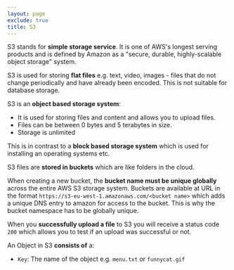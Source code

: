 ```yaml
---
layout: page
exclude: true
title: S3
---
```


S3 stands for **simple storage service**. It is one of AWS's longest serving products and is defined by Amazon as a "secure, durable, highly-scalable object storage" system.

S3 is used for storing **flat files** e.g. text, video, images - files that do not change periodically and have already been encoded. This is not suitable for database storage.

S3 is an **object based storage system**:

- It is used for storing files and content and allows you to upload files.
- Files can be between 0 bytes and 5 terabytes in size.
- Storage is unlimited

This is in contrast to a **block based storage system** which is used for installing an operating systems etc.

S3 files are **stored in buckets** which are like folders in the cloud. 

When creating a new bucket, the **bucket name must be unique globally** across the entire AWS S3 storage system. Buckets are available at URL in the format `https://s3-eu-west-1.amazonaws.com/<bucket name>` which adds a unique DNS entry to amazon for access to the bucket. This is why the bucket namespace has to be globally unique.

When you **successfully upload a file** to S3 you will receive a status code `200` which allows you to test if an upload was successful or not.

An Object in S3 **consists of** a:

- `Key`: The name of the object e.g. `menu.txt` or `funnycat.gif`



<!--stackedit_data:
eyJoaXN0b3J5IjpbLTE2NzkyMDk4MDksLTk0MDQ4NjIxNiwxNj
gwMDE0OTk2LC0yMTIyNjQ1NDA0LC0xOTExOTgzMDddfQ==
-->